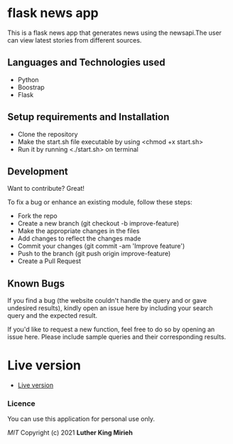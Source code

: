 # flask news app

 This is a flask news app that generates news using the newsapi.The user can view latest stories from different sources.
## Languages and Technologies used
- Python
- Boostrap
- Flask


## Setup requirements and Installation
- Clone the repository
- Make the start.sh file executable by using <chmod +x start.sh>
- Run it by running <./start.sh> on terminal
## Development

Want to contribute? Great!

To fix a bug or enhance an existing module, follow these steps:
- Fork the repo
- Create a new branch (git checkout -b improve-feature)
- Make the appropriate changes in the files
- Add changes to reflect the changes made
- Commit your changes (git commit -am 'Improve feature')
- Push to the branch (git push origin improve-feature)
- Create a Pull Request

## Known Bugs

If you find a bug (the website couldn't handle the query and or gave undesired results), kindly open an issue here by including your search query and the expected result.

If you'd like to request a new function, feel free to do so by opening an issue here. Please include sample queries and their corresponding results.
# Live version
- [Live version](https://flasknewsapp.herokuapp.com/)
### Licence
You can use this application for personal use only.

*MIT*
Copyright (c) 2021 **Luther King Mirieh**

